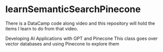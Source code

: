 # learnSemanticSearchPinecone
There is a DataCamp code along video and this repository will hold the items I learn to do from that video. 

Developing AI Applications with GPT and Pinecone
This class goes over vector databases and using Pinecone to explore them
